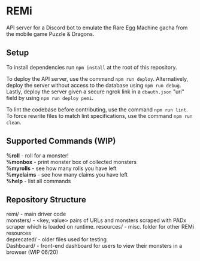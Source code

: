 # REMi
API server for a Discord bot to emulate the Rare Egg Machine gacha from the mobile game Puzzle & Dragons.  

## Setup 
To install dependencies run `npm install` at the root of this repository.

To deploy the API server, use the command `npm run deploy`. Alternatively, deploy the server without access to the database using `npm run debug`. Lastly, deploy the server given a secure ngrok link in a `dbauth.json` "uri" field by using `npm run deploy pemi`.

To lint the codebase before contributing, use the command `npm run lint`. To force rewrite files to match lint specifications, use the command `npm run clean`.

## Supported Commands (WIP)

**%roll** - roll for a monster!  
**%monbox** - print monster box of collected monsters  
**%myrolls** - see how many rolls you have left  
**%myclaims** - see how many claims you have left  
**%help** - list all commands  

## Repository Structure
remi/ - main driver code  
monsters/ - <key, value> pairs of URLs and monsters scraped with PADx scraper which is loaded on runtime.
resources/ - misc. folder for other REMi resources  
deprecated/ - older files used for testing  
Dashboard/ - front-end dashboard for users to view their monsters in a browser (WIP 06/20)
